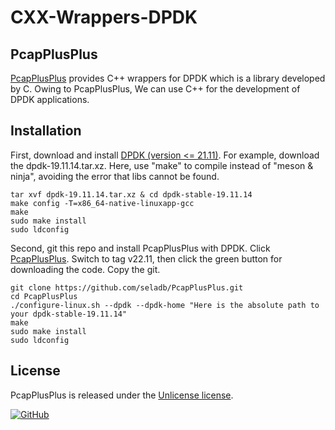 # CXX-Wrappers-DPDK
## PcapPlusPlus
[PcapPlusPlus](https://pcapplusplus.github.io/docs/quickstart) provides C++ wrappers for DPDK which is a library developed by C. Owing to PcapPlusPlus, We can use C++ for the development of DPDK applications. 

## Installation
First, download and install [DPDK (version <= 21.11)](http://core.dpdk.org/download/).
For example, download the dpdk-19.11.14.tar.xz.
Here, use "make" to compile instead of "meson & ninja", avoiding the error that libs cannot be found. 
``` shell
tar xvf dpdk-19.11.14.tar.xz & cd dpdk-stable-19.11.14
make config -T=x86_64-native-linuxapp-gcc
make
sudo make install
sudo ldconfig
```
Second, git this repo and install PcapPlusPlus with DPDK. Click [PcapPlusPlus](https://pcapplusplus.github.io/docs/quickstart). Switch to tag v22.11, then click the green button for downloading the code. Copy the git. 
``` shell
git clone https://github.com/seladb/PcapPlusPlus.git
cd PcapPlusPlus
./configure-linux.sh --dpdk --dpdk-home "Here is the absolute path to your dpdk-stable-19.11.14"
make
sudo make install
sudo ldconfig
```

## License

PcapPlusPlus is released under the [Unlicense license](https://unlicense.org/).

[![GitHub](https://img.shields.io/github/license/seladb/PcapPlusPlus?style=flat&color=blue&logo=unlicense)](https://unlicense.org/)
